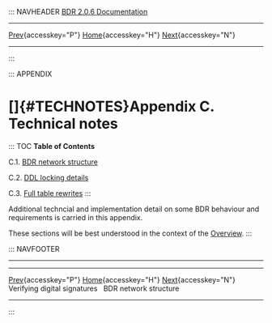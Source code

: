 ::: NAVHEADER
  [BDR 2.0.6 Documentation](index.md)                                                                                   
  -------------------------------------------------------------------------------- ----------------------------------- -- --------------------------------------------------------------------
  [Prev](appendix-signatures.md "Verifying digital signatures"){accesskey="P"}   [Home](index.md){accesskey="H"}        [Next](technotes-mesh.md "BDR network structure"){accesskey="N"}

------------------------------------------------------------------------
:::

::: APPENDIX
# []{#TECHNOTES}Appendix C. Technical notes

::: TOC
**Table of Contents**

C.1. [BDR network structure](technotes-mesh.md)

C.2. [DDL locking details](technotes-ddl-locking.md)

C.3. [Full table rewrites](technotes-rewrites.md)
:::

Additional techncial and implementation detail on some BDR behaviour and
requirements is carried in this appendix.

These sections will be best understood in the context of the
[Overview](overview.md).
:::

::: NAVFOOTER

------------------------------------------------------------------------

  ------------------------------------------------- ----------------------------------- --------------------------------------------
  [Prev](appendix-signatures.md){accesskey="P"}    [Home](index.md){accesskey="H"}    [Next](technotes-mesh.md){accesskey="N"}
  Verifying digital signatures                                                                                 BDR network structure
  ------------------------------------------------- ----------------------------------- --------------------------------------------
:::
